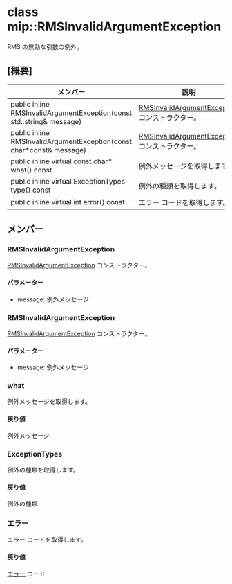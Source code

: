 # <a name="class-miprmsinvalidargumentexception"></a>class mip::RMSInvalidArgumentException 
RMS の無効な引数の例外。
  
## <a name="summary"></a>[概要]
 メンバー                        | 説明                                
--------------------------------|---------------------------------------------
public inline RMSInvalidArgumentException(const std::string& message)  |  [RMSInvalidArgumentException](#classmip_1_1_r_m_s_invalid_argument_exception) コンストラクター。
public inline RMSInvalidArgumentException(const char*const& message)  |  [RMSInvalidArgumentException](#classmip_1_1_r_m_s_invalid_argument_exception) コンストラクター。
public inline virtual const char* what() const  |  例外メッセージを取得します。
public inline virtual ExceptionTypes type() const  |  例外の種類を取得します。
public inline virtual int error() const  |  エラー コードを取得します。
  
## <a name="members"></a>メンバー
  
### <a name="rmsinvalidargumentexception"></a>RMSInvalidArgumentException
[RMSInvalidArgumentException](#classmip_1_1_r_m_s_invalid_argument_exception) コンストラクター。
  
#### <a name="parameters"></a>パラメーター
* message: 例外メッセージ
  
### <a name="rmsinvalidargumentexception"></a>RMSInvalidArgumentException
[RMSInvalidArgumentException](#classmip_1_1_r_m_s_invalid_argument_exception) コンストラクター。
  
#### <a name="parameters"></a>パラメーター
* message: 例外メッセージ
  
### <a name="what"></a>what
例外メッセージを取得します。
  
#### <a name="returns"></a>戻り値
例外メッセージ
  
### <a name="exceptiontypes"></a>ExceptionTypes
例外の種類を取得します。
  
#### <a name="returns"></a>戻り値
例外の種類
  
### <a name="error"></a>エラー
エラー コードを取得します。
  
#### <a name="returns"></a>戻り値
[エラー](#classmip_1_1_error) コード